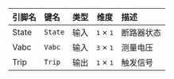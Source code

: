 <!--
DO NOT EDIT THIS FILE DIRECTLY.
This file is generated by tools/comp-docs.js.
All changes will be overwritten by regeneration.
-->

<slot class="model-pins">

| 引脚名 | 键名 | 类型 | 维度 | 描述 |
|:------ |:---- |:----:|:----:|:---- |
| State | `State` | 输入 | <samp>1</samp> × <samp>1</samp> | 断路器状态 |
| Vabc | `Vabc` | 输入 | <samp>3</samp> × <samp>1</samp> | 测量电压 |
| Trip | `Trip` | 输出 | <samp>1</samp> × <samp>1</samp> | 触发信号 |

</slot>
